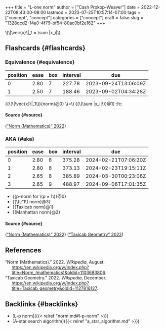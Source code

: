 +++
title = "L-one norm"
author = ["Cash Prokop-Weaver"]
date = 2022-12-22T08:43:00-08:00
lastmod = 2023-07-25T10:57:14-07:00
tags = ["concept", "concept"]
categories = ["concept"]
draft = false
slug = "1328dcd2-14a0-4f79-bf54-80ac0bf2e162"
+++

\\(\\|\vec{x}\\|\_1 = \sum |x\_i|\\)


## Flashcards {#flashcards}


### Equivalence {#equivalence}

| position | ease | box | interval | due                  |
|----------|------|-----|----------|----------------------|
| 0        | 2.80 | 7   | 227.78   | 2023-09-24T13:06:09Z |
| 1        | 2.50 | 7   | 188.46   | 2023-09-02T04:34:28Z |

{{\\(\\|\vec{x}\\|\_1\\)}{norm}@0} \\(=\\) {{\\(\sum |x\_i|\\)}@1} :fc:


#### Source {#source}

(<a href="#citeproc_bib_item_1">“Norm (Mathematics)” 2022</a>)


### AKA {#aka}

| position | ease | box | interval | due                  |
|----------|------|-----|----------|----------------------|
| 0        | 2.80 | 8   | 375.28   | 2024-02-21T07:06:20Z |
| 1        | 2.80 | 8   | 373.13   | 2024-02-23T19:15:11Z |
| 2        | 2.65 | 8   | 385.89   | 2024-03-30T00:23:06Z |
| 3        | 2.65 | 9   | 488.97   | 2024-09-06T17:01:35Z |

-   {{p-norm for \\(p = 1\\)}@0}
-   {{\\(L^1\\) norm}@3}
-   {{Taxicab norm}@1}
-   {{Manhattan norm}@2}


#### Source {#source}

(<a href="#citeproc_bib_item_1">“Norm (Mathematics)” 2022</a>)
(<a href="#citeproc_bib_item_2">“Taxicab Geometry” 2022</a>)

## References

<style>.csl-entry{text-indent: -1.5em; margin-left: 1.5em;}</style><div class="csl-bib-body">
  <div class="csl-entry"><a id="citeproc_bib_item_1"></a>“Norm (Mathematics).” 2022. <i>Wikipedia</i>, August. <a href="https://en.wikipedia.org/w/index.php?title=Norm_(mathematics)&oldid=1103683806">https://en.wikipedia.org/w/index.php?title=Norm_(mathematics)&#38;oldid=1103683806</a>.</div>
  <div class="csl-entry"><a id="citeproc_bib_item_2"></a>“Taxicab Geometry.” 2022. <i>Wikipedia</i>, December. <a href="https://en.wikipedia.org/w/index.php?title=Taxicab_geometry&oldid=1127816127">https://en.wikipedia.org/w/index.php?title=Taxicab_geometry&#38;oldid=1127816127</a>.</div>
</div>


## Backlinks {#backlinks}

-   [L-p norm]({{< relref "norm.md#l-p-norm" >}})
-   [A-star search algorithm]({{< relref "a_star_algorithm.md" >}})
